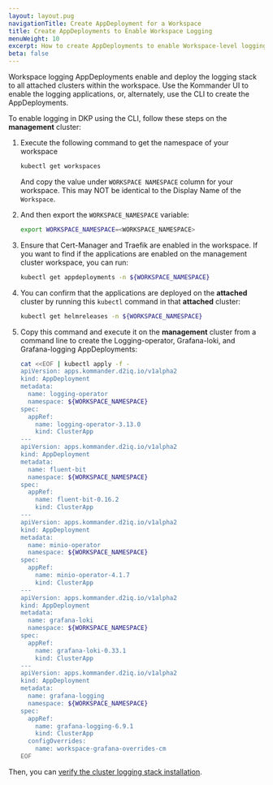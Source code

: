 ```yaml
---
layout: layout.pug
navigationTitle: Create AppDeployment for a Workspace
title: Create AppDeployments to Enable Workspace Logging
menuWeight: 10
excerpt: How to create AppDeployments to enable Workspace-level logging
beta: false
---
```


<!-- markdownlint-disable MD030 -->

Workspace logging AppDeployments enable and deploy the logging stack to all attached clusters within the workspace.
Use the Kommander UI to enable the logging applications, or, alternately, use the CLI to create the AppDeployments.

To enable logging in DKP using the CLI, follow these steps on the **management** cluster:

1. Execute the following command to get the namespace of your workspace

   ```bash
   kubectl get workspaces
   ```

   And copy the value under `WORKSPACE NAMESPACE` column for your workspace. This may NOT be identical to the Display Name of the `Workspace`.

1. And then export the `WORKSPACE_NAMESPACE` variable:

   ```bash
   export WORKSPACE_NAMESPACE=<WORKSPACE_NAMESPACE>
   ```

1. Ensure that Cert-Manager and Traefik are enabled in the workspace. If you want to find if the applications are enabled on the management cluster workspace, you can run:

   ```bash
   kubectl get appdeployments -n ${WORKSPACE_NAMESPACE}
   ```

1. You can confirm that the applications are deployed on the **attached** cluster by running this `kubectl` command in that **attached** cluster:

   ```bash
   kubectl get helmreleases -n ${WORKSPACE_NAMESPACE}
   ```

1. Copy this command and execute it on the **management** cluster from a command line to create the Logging-operator, Grafana-loki, and Grafana-logging AppDeployments:

   ``` bash
   cat <<EOF | kubectl apply -f -
   apiVersion: apps.kommander.d2iq.io/v1alpha2
   kind: AppDeployment
   metadata:
     name: logging-operator
     namespace: ${WORKSPACE_NAMESPACE}
   spec:
     appRef:
       name: logging-operator-3.13.0
       kind: ClusterApp
   ---
   apiVersion: apps.kommander.d2iq.io/v1alpha2
   kind: AppDeployment
   metadata:
     name: fluent-bit
     namespace: ${WORKSPACE_NAMESPACE}
   spec:
     appRef:
       name: fluent-bit-0.16.2
       kind: ClusterApp
   ---
   apiVersion: apps.kommander.d2iq.io/v1alpha2
   kind: AppDeployment
   metadata:
     name: minio-operator
     namespace: ${WORKSPACE_NAMESPACE}
   spec:
     appRef:
       name: minio-operator-4.1.7
       kind: ClusterApp
   ---
   apiVersion: apps.kommander.d2iq.io/v1alpha2
   kind: AppDeployment
   metadata:
     name: grafana-loki
     namespace: ${WORKSPACE_NAMESPACE}
   spec:
     appRef:
       name: grafana-loki-0.33.1
       kind: ClusterApp
   ---
   apiVersion: apps.kommander.d2iq.io/v1alpha2
   kind: AppDeployment
   metadata:
     name: grafana-logging
     namespace: ${WORKSPACE_NAMESPACE}
   spec:
     appRef:
       name: grafana-logging-6.9.1
       kind: ClusterApp
     configOverrides:
       name: workspace-grafana-overrides-cm
   EOF
   ```

Then, you can [verify the cluster logging stack installation][verify-logging-install].

[verify-logging-install]: ../verify-cluster-logstack
